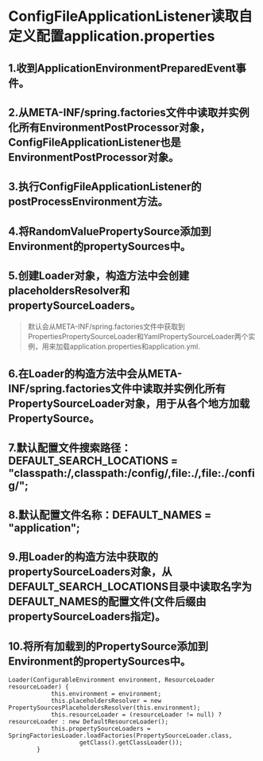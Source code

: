 # ConfigFileApplicationListener读取自定义配置application.properties

## 1.收到ApplicationEnvironmentPreparedEvent事件。

## 2.从META-INF/spring.factories文件中读取并实例化所有EnvironmentPostProcessor对象，ConfigFileApplicationListener也是EnvironmentPostProcessor对象。

## 3.执行ConfigFileApplicationListener的postProcessEnvironment方法。

## 4.将RandomValuePropertySource添加到Environment的propertySources中。

## 5.创建Loader对象，构造方法中会创建placeholdersResolver和propertySourceLoaders。
> 默认会从META-INF/spring.factories文件中获取到PropertiesPropertySourceLoader和YamlPropertySourceLoader两个实例，用来加载application.properties和application.yml.

## 6.在Loader的构造方法中会从META-INF/spring.factories文件中读取并实例化所有PropertySourceLoader对象，用于从各个地方加载PropertySource。

## 7.默认配置文件搜索路径：DEFAULT_SEARCH_LOCATIONS = "classpath:/,classpath:/config/,file:./,file:./config/";

## 8.默认配置文件名称：DEFAULT_NAMES = "application";

## 9.用Loader的构造方法中获取的propertySourceLoaders对象，从DEFAULT_SEARCH_LOCATIONS目录中读取名字为DEFAULT_NAMES的配置文件(文件后缀由propertySourceLoaders指定)。

## 10.将所有加载到的PropertySource添加到Environment的propertySources中。

```
Loader(ConfigurableEnvironment environment, ResourceLoader resourceLoader) {
			this.environment = environment;
			this.placeholdersResolver = new PropertySourcesPlaceholdersResolver(this.environment);
			this.resourceLoader = (resourceLoader != null) ? resourceLoader : new DefaultResourceLoader();
			this.propertySourceLoaders = SpringFactoriesLoader.loadFactories(PropertySourceLoader.class,
					getClass().getClassLoader());
		}
```






